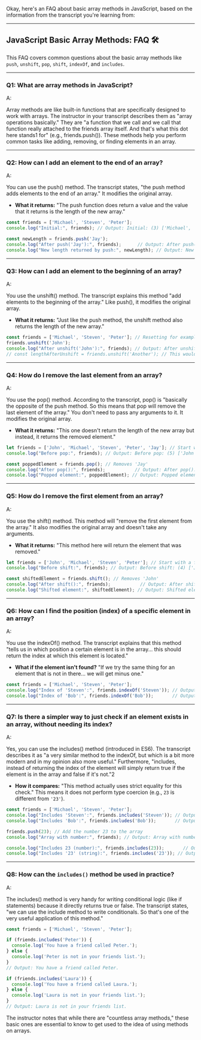 Okay, here's an FAQ about basic array methods in JavaScript, based on the information from the transcript you're learning from:

---

## JavaScript Basic Array Methods: FAQ 🛠️

This FAQ covers common questions about the basic array methods like `push`, `unshift`, `pop`, `shift`, `indexOf`, and `includes`.

---

### Q1: What are array methods in JavaScript?

A:

Array methods are like built-in functions that are specifically designed to work with arrays. The instructor in your transcript describes them as "array operations basically." They are "a function that we call and we call that function really attached to the friends array itself. And that's what this dot here stands1 for" (e.g., friends.push()). These methods help you perform common tasks like adding, removing, or finding elements in an array.

---

### Q2: How can I add an element to the end of an array?

A:

You can use the push() method. The transcript states, "the push method adds elements to the end of an array." It modifies the original array.

- **What it returns:** "The push function does return a value and the value that it returns is the length of the new array."



```JavaScript
const friends = ['Michael', 'Steven', 'Peter'];
console.log("Initial:", friends); // Output: Initial: (3) ['Michael', 'Steven', 'Peter']

const newLength = friends.push('Jay');
console.log("After push('Jay'):", friends);      // Output: After push('Jay'): (4) ['Michael', 'Steven', 'Peter', 'Jay']
console.log("New length returned by push:", newLength); // Output: New length returned by push: 4
```

---

### Q3: How can I add an element to the beginning of an array?

A:

You use the unshift() method. The transcript explains this method "add elements to the beginning of the array." Like push(), it modifies the original array.

- **What it returns:** "Just like the push method, the unshift method also returns the length of the new array."



```JavaScript
const friends = ['Michael', 'Steven', 'Peter']; // Resetting for example
friends.unshift('John');
console.log("After unshift('John'):", friends); // Output: After unshift('John'): (4) ['John', 'Michael', 'Steven', 'Peter']
// const lengthAfterUnshift = friends.unshift('Another'); // This would also return the new length
```

---

### Q4: How do I remove the last element from an array?

A:

You use the pop() method. According to the transcript, pop() is "basically the opposite of the push method. So this means that pop will remove the last element of the array." You don't need to pass any arguments to it. It modifies the original array.

- **What it returns:** "This one doesn't return the length of the new array but instead, it returns the removed element."



```JavaScript
let friends = ['John', 'Michael', 'Steven', 'Peter', 'Jay']; // Start with a fuller array
console.log("Before pop:", friends); // Output: Before pop: (5) ['John', 'Michael', 'Steven', 'Peter', 'Jay']

const poppedElement = friends.pop(); // Removes 'Jay'
console.log("After pop():", friends);           // Output: After pop(): (4) ['John', 'Michael', 'Steven', 'Peter']
console.log("Popped element:", poppedElement); // Output: Popped element: Jay
```

---

### Q5: How do I remove the first element from an array?

A:

You use the shift() method. This method will "remove the first element from the array." It also modifies the original array and doesn't take any arguments.

- **What it returns:** "This method here will return the element that was removed."



```JavaScript
let friends = ['John', 'Michael', 'Steven', 'Peter']; // Start with a fuller array
console.log("Before shift:", friends); // Output: Before shift: (4) ['John', 'Michael', 'Steven', 'Peter']

const shiftedElement = friends.shift(); // Removes 'John'
console.log("After shift():", friends);           // Output: After shift(): (3) ['Michael', 'Steven', 'Peter']
console.log("Shifted element:", shiftedElement); // Output: Shifted element: John
```

---

### Q6: How can I find the position (index) of a specific element in an array?

A:

You use the indexOf() method. The transcript explains that this method "tells us in which position a certain element is in the array... this should return the index at which this element is located."

- **What if the element isn't found?** "If we try the same thing for an element that is not in there... we will get minus one."



```JavaScript
const friends = ['Michael', 'Steven', 'Peter'];
console.log("Index of 'Steven':", friends.indexOf('Steven')); // Output: Index of 'Steven': 1
console.log("Index of 'Bob':", friends.indexOf('Bob'));       // Output: Index of 'Bob': -1
```

---

### Q7: Is there a simpler way to just check if an element exists in an array, without needing its index?

A:

Yes, you can use the includes() method (introduced in ES6). The transcript describes it as "a very similar method to the indexOf, but which is a bit more modern and in my opinion also more useful." Furthermore, "includes, instead of returning the index of the element will simply return true if the element is in the array and false if it's not."2

- **How it compares:** "This method actually uses strict equality for this check." This means it does not perform type coercion (e.g., `23` is different from `'23'`).



```JavaScript
const friends = ['Michael', 'Steven', 'Peter'];
console.log("Includes 'Steven':", friends.includes('Steven')); // Output: Includes 'Steven': true
console.log("Includes 'Bob':", friends.includes('Bob'));       // Output: Includes 'Bob': false

friends.push(23); // Add the number 23 to the array
console.log("Array with number:", friends); // Output: Array with number: (4) ['Michael', 'Steven', 'Peter', 23]

console.log("Includes 23 (number):", friends.includes(23));       // Output: Includes 23 (number): true
console.log("Includes '23' (string):", friends.includes('23')); // Output: Includes '23' (string): false
```

---

### Q8: How can the `includes()` method be used in practice?

A:

The includes() method is very handy for writing conditional logic (like if statements) because it directly returns true or false. The transcript states, "we can use the include method to write conditionals. So that's one of the very useful application of this method."



```JavaScript
const friends = ['Michael', 'Steven', 'Peter'];

if (friends.includes('Peter')) {
  console.log('You have a friend called Peter.');
} else {
  console.log('Peter is not in your friends list.');
}
// Output: You have a friend called Peter.

if (friends.includes('Laura')) {
  console.log('You have a friend called Laura.');
} else {
  console.log('Laura is not in your friends list.');
}
// Output: Laura is not in your friends list.
```

The instructor notes that while there are "countless array methods," these basic ones are essential to know to get used to the idea of using methods on arrays.